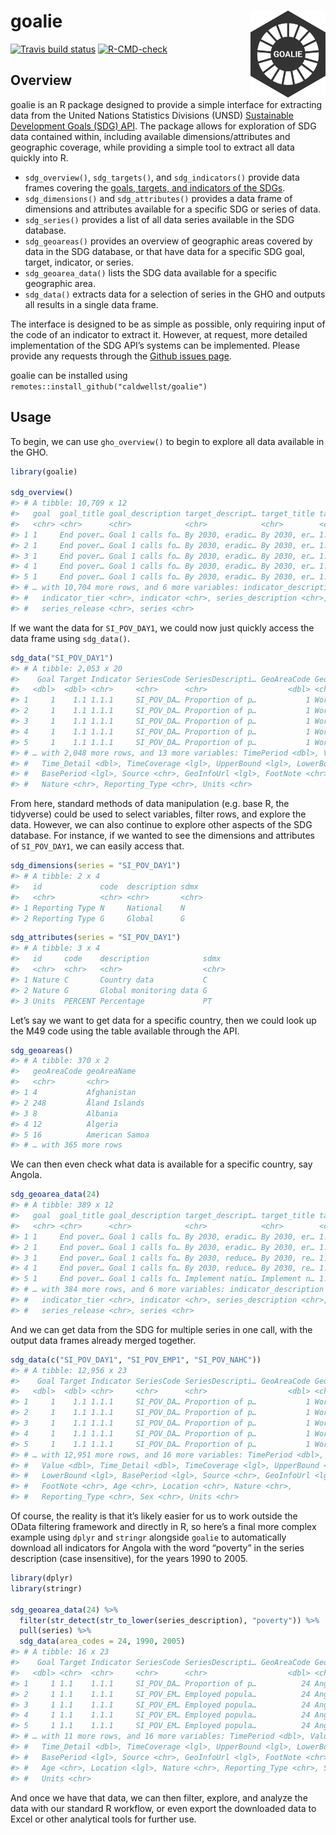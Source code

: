 
<!-- README.md is generated from README.Rmd. Please edit that file -->

# goalie <a href='https://github.com/caldwellst/goalie'><img src='man/figures/logo.png' align="right" height="139" /></a>

<!-- badges: start -->

[![Travis build
status](https://travis-ci.com/caldwellst/goalie.svg?branch=master)](https://travis-ci.com/caldwellst/goalie)
[![R-CMD-check](https://github.com/caldwellst/goalie/workflows/R-CMD-check/badge.svg)](https://github.com/caldwellst/goalie/actions)
<!-- badges: end -->

## Overview

goalie is an R package designed to provide a simple interface for
extracting data from the United Nations Statistics Divisions (UNSD)
[Sustainable Development Goals (SDG)
API](https://unstats.un.org/SDGAPI/swagger/). The package allows for
exploration of SDG data contained within, including available
dimensions/attributes and geographic coverage, while providing a simple
tool to extract all data quickly into R.

-   `sdg_overview()`, `sdg_targets()`, and `sdg_indicators()` provide
    data frames covering the [goals, targets, and indicators of the
    SDGs](https://unstats.un.org/sdgs/indicators/Global%20Indicator%20Framework%20after%202020%20review_Eng.pdf).
-   `sdg_dimensions()` and `sdg_attributes()` provides a data frame of
    dimensions and attributes available for a specific SDG or series of
    data.
-   `sdg_series()` provides a list of all data series available in the
    SDG database.
-   `sdg_geoareas()` provides an overview of geographic areas covered by
    data in the SDG database, or that have data for a specific SDG goal,
    target, indicator, or series.
-   `sdg_geoarea_data()` lists the SDG data available for a specific
    geographic area.
-   `sdg_data()` extracts data for a selection of series in the GHO and
    outputs all results in a single data frame.

The interface is designed to be as simple as possible, only requiring
input of the code of an indicator to extract it. However, at request,
more detailed implementation of the SDG API’s systems can be
implemented. Please provide any requests through the [Github issues
page](https://github.com/caldwellst/goalie/issues).

goalie can be installed using
`remotes::install_github("caldwellst/goalie")`

## Usage

To begin, we can use `gho_overview()` to begin to explore all data
available in the GHO.

``` r
library(goalie)

sdg_overview()
#> # A tibble: 10,709 x 12
#>   goal  goal_title goal_description target_descript… target_title target
#>   <chr> <chr>      <chr>            <chr>            <chr>        <chr> 
#> 1 1     End pover… Goal 1 calls fo… By 2030, eradic… By 2030, er… 1.1   
#> 2 1     End pover… Goal 1 calls fo… By 2030, eradic… By 2030, er… 1.1   
#> 3 1     End pover… Goal 1 calls fo… By 2030, eradic… By 2030, er… 1.1   
#> 4 1     End pover… Goal 1 calls fo… By 2030, eradic… By 2030, er… 1.1   
#> 5 1     End pover… Goal 1 calls fo… By 2030, eradic… By 2030, er… 1.1   
#> # … with 10,704 more rows, and 6 more variables: indicator_description <chr>,
#> #   indicator_tier <chr>, indicator <chr>, series_description <chr>,
#> #   series_release <chr>, series <chr>
```

If we want the data for `SI_POV_DAY1`, we could now just quickly access
the data frame using `sdg_data()`.

``` r
sdg_data("SI_POV_DAY1")
#> # A tibble: 2,053 x 20
#>    Goal Target Indicator SeriesCode SeriesDescripti… GeoAreaCode GeoAreaName
#>   <dbl>  <dbl> <chr>     <chr>      <chr>                  <dbl> <chr>      
#> 1     1    1.1 1.1.1     SI_POV_DA… Proportion of p…           1 World      
#> 2     1    1.1 1.1.1     SI_POV_DA… Proportion of p…           1 World      
#> 3     1    1.1 1.1.1     SI_POV_DA… Proportion of p…           1 World      
#> 4     1    1.1 1.1.1     SI_POV_DA… Proportion of p…           1 World      
#> 5     1    1.1 1.1.1     SI_POV_DA… Proportion of p…           1 World      
#> # … with 2,048 more rows, and 13 more variables: TimePeriod <dbl>, Value <dbl>,
#> #   Time_Detail <dbl>, TimeCoverage <lgl>, UpperBound <lgl>, LowerBound <lgl>,
#> #   BasePeriod <lgl>, Source <chr>, GeoInfoUrl <lgl>, FootNote <chr>,
#> #   Nature <chr>, Reporting_Type <chr>, Units <chr>
```

From here, standard methods of data manipulation (e.g. base R, the
tidyverse) could be used to select variables, filter rows, and explore
the data. However, we can also continue to explore other aspects of the
SDG database. For instance, if we wanted to see the dimensions and
attributes of `SI_POV_DAY1`, we can easily access that.

``` r
sdg_dimensions(series = "SI_POV_DAY1")
#> # A tibble: 2 x 4
#>   id             code  description sdmx 
#>   <chr>          <chr> <chr>       <chr>
#> 1 Reporting Type N     National    N    
#> 2 Reporting Type G     Global      G
```

``` r
sdg_attributes(series = "SI_POV_DAY1")
#> # A tibble: 3 x 4
#>   id     code    description            sdmx 
#>   <chr>  <chr>   <chr>                  <chr>
#> 1 Nature C       Country data           C    
#> 2 Nature G       Global monitoring data G    
#> 3 Units  PERCENT Percentage             PT
```

Let’s say we want to get data for a specific country, then we could look
up the M49 code using the table available through the API.

``` r
sdg_geoareas()
#> # A tibble: 370 x 2
#>   geoAreaCode geoAreaName   
#>   <chr>       <chr>         
#> 1 4           Afghanistan   
#> 2 248         Åland Islands 
#> 3 8           Albania       
#> 4 12          Algeria       
#> 5 16          American Samoa
#> # … with 365 more rows
```

We can then even check what data is available for a specific country,
say Angola.

``` r
sdg_geoarea_data(24)
#> # A tibble: 389 x 12
#>   goal  goal_title goal_description target_descript… target_title target
#>   <chr> <chr>      <chr>            <chr>            <chr>        <chr> 
#> 1 1     End pover… Goal 1 calls fo… By 2030, eradic… By 2030, er… 1.1   
#> 2 1     End pover… Goal 1 calls fo… By 2030, eradic… By 2030, er… 1.1   
#> 3 1     End pover… Goal 1 calls fo… By 2030, reduce… By 2030, re… 1.2   
#> 4 1     End pover… Goal 1 calls fo… By 2030, reduce… By 2030, re… 1.2   
#> 5 1     End pover… Goal 1 calls fo… Implement natio… Implement n… 1.3   
#> # … with 384 more rows, and 6 more variables: indicator_description <chr>,
#> #   indicator_tier <chr>, indicator <chr>, series_description <chr>,
#> #   series_release <chr>, series <chr>
```

And we can get data from the SDG for multiple series in one call, with
the output data frames already merged together.

``` r
sdg_data(c("SI_POV_DAY1", "SI_POV_EMP1", "SI_POV_NAHC"))
#> # A tibble: 12,956 x 23
#>    Goal Target Indicator SeriesCode SeriesDescripti… GeoAreaCode GeoAreaName
#>   <dbl>  <dbl> <chr>     <chr>      <chr>                  <dbl> <chr>      
#> 1     1    1.1 1.1.1     SI_POV_DA… Proportion of p…           1 World      
#> 2     1    1.1 1.1.1     SI_POV_DA… Proportion of p…           1 World      
#> 3     1    1.1 1.1.1     SI_POV_DA… Proportion of p…           1 World      
#> 4     1    1.1 1.1.1     SI_POV_DA… Proportion of p…           1 World      
#> 5     1    1.1 1.1.1     SI_POV_DA… Proportion of p…           1 World      
#> # … with 12,951 more rows, and 16 more variables: TimePeriod <dbl>,
#> #   Value <dbl>, Time_Detail <dbl>, TimeCoverage <lgl>, UpperBound <lgl>,
#> #   LowerBound <lgl>, BasePeriod <lgl>, Source <chr>, GeoInfoUrl <lgl>,
#> #   FootNote <chr>, Age <chr>, Location <chr>, Nature <chr>,
#> #   Reporting_Type <chr>, Sex <chr>, Units <chr>
```

Of course, the reality is that it’s likely easier for us to work outside
the OData filtering framework and directly in R, so here’s a final more
complex example using `dplyr` and `stringr` alongside `goalie` to
automatically download all indicators for Angola with the word “poverty”
in the series description (case insensitive), for the years 1990 to
2005.

``` r
library(dplyr)
library(stringr)

sdg_geoarea_data(24) %>%
  filter(str_detect(str_to_lower(series_description), "poverty")) %>%
  pull(series) %>%
  sdg_data(area_codes = 24, 1990, 2005)
#> # A tibble: 16 x 23
#>    Goal Target Indicator SeriesCode SeriesDescripti… GeoAreaCode GeoAreaName
#>   <dbl> <chr>  <chr>     <chr>      <chr>                  <dbl> <chr>      
#> 1     1 1.1    1.1.1     SI_POV_DA… Proportion of p…          24 Angola     
#> 2     1 1.1    1.1.1     SI_POV_EM… Employed popula…          24 Angola     
#> 3     1 1.1    1.1.1     SI_POV_EM… Employed popula…          24 Angola     
#> 4     1 1.1    1.1.1     SI_POV_EM… Employed popula…          24 Angola     
#> 5     1 1.1    1.1.1     SI_POV_EM… Employed popula…          24 Angola     
#> # … with 11 more rows, and 16 more variables: TimePeriod <dbl>, Value <dbl>,
#> #   Time_Detail <dbl>, TimeCoverage <lgl>, UpperBound <lgl>, LowerBound <lgl>,
#> #   BasePeriod <lgl>, Source <chr>, GeoInfoUrl <lgl>, FootNote <chr>,
#> #   Age <chr>, Location <lgl>, Nature <chr>, Reporting_Type <chr>, Sex <chr>,
#> #   Units <chr>
```

And once we have that data, we can then filter, explore, and analyze the
data with our standard R workflow, or even export the downloaded data to
Excel or other analytical tools for further use.
